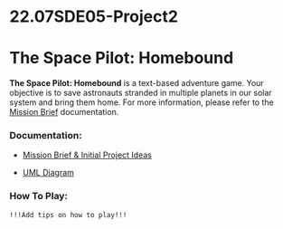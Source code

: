 # 22.07SDE05-Project2
# The Space Pilot: Homebound

**The Space Pilot: Homebound** is a text-based adventure game. 
Your objective is to save astronauts stranded in multiple planets in our solar system and bring them home.
For more information, please refer to the [Mission Brief](https://docs.google.com/document/d/1AQN-qGj4CDYgrJnfI_RxNHLHuyeqj5thxqzfd0hf9fY/edit?usp=sharing) documentation.

### Documentation:

- [Mission Brief & Initial Project Ideas](https://docs.google.com/document/d/1AQN-qGj4CDYgrJnfI_RxNHLHuyeqj5thxqzfd0hf9fY/edit?usp=sharing)

- [UML Diagram](https://lucid.app/lucidchart/37ed1dfd-c19c-4b82-90a3-73d4ae095b5a/edit?invitationId=inv_bea6fb49-340f-423d-a690-c607e61f08a1&page=0_0#)

### How To Play:
    !!!Add tips on how to play!!!